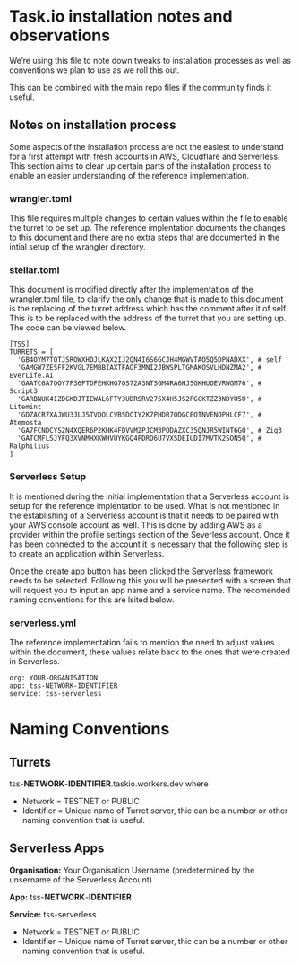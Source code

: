 # Task.io installation notes and observations
We’re using this file to note down tweaks to installation processes as well as conventions we plan to use as we roll this out.

This can be combined with the main repo files if the community finds it useful.

## Notes on installation process
Some aspects of the installation process are not the easiest to understand for a first attempt with fresh accounts in AWS, Cloudflare and Serverless. This section aims to clear up certain parts of the installation process to enable an easier understanding of the reference implementation.

### wrangler.toml
This file requires multiple changes to certain values within the file to enable the turret to be set up. The reference implentation documents the changes to this document and there are no extra steps that are documented in the intial setup of the wrangler directory.

### stellar.toml
This document is modified directly after the implementation of the wrangler.toml file, to clarify the only change that is made to this document is the replacing of the turret address which has the comment after it of self. This is to be replaced with the address of the turret that you are setting up. The code can be viewed below.

    [TSS]
    TURRETS = [
      'GB4OYM7TQTJSROWXHOJLKAX2IJ2QN4I6S6GCJH4MGWVTAO5Q5DPNADXX', # self
      'GAMGW7ZESFF2KVGL7EMBBIAXTFAOF3MNI2JBWSPLTGMAKOSVLHDNZMA2', # EverLife.AI
      'GAATC6A7OOY7P36FTDFEHKHG7OS72A3NTSGM4RA6HJ5GKHUOEVRWGM76', # Script3
      'GARBNUK4IZDGKDJTIEWAL6FTY3UDRSRV275X4H5JS2PGCKTZZ3NDYU5U', # Litemint
      'GDZACR7XAJWU3JLJ5TVDOLCVB5DCIY2K7PHDR7ODGCEQTNVENOPHLCF7', # Atemosta
      'GA7FCNDCYS2N4XQER6P2KHK4FDVVM2PJCM3PODAZXC35QNJR5WINT6GO', # Zig3
      'GATCMFLSJYFQ3XVNMHXKWHVUYKGQ4FDRD6U7VXSDEIUDI7MVTK2SON5Q', # Ralphilius
    ]

### Serverless Setup
It is mentioned during the initial implementation that a Serverless account is setup for the reference implentation to be used. What is not mentioned in the establishing of a Serverless account is that it needs to be paired with your AWS console account as well. This is done by adding AWS as a provider within the profile settings section of the Severless account. Once it has been connected to the account it is necessary that the following step is to create an application within Serverless. 

Once the create app button has been clicked the Serverless framework needs to be selected. Following this you will be presented with a screen that will request you to input an app name and a service name. The recomended naming conventions for this are lsited below. 

### serverless.yml
The reference implementation fails to mention the need to adjust values within the document, these values relate back to the ones that were created in Serverless.

    org: YOUR-ORGANISATION
    app: tss-NETWORK-IDENTIFIER
    service: tss-serverless

# Naming Conventions
## Turrets
tss-**NETWORK**-**IDENTIFIER**.taskio.workers.dev where

* Network = TESTNET or PUBLIC
* Identifier = Unique name of Turret server, thic can be a number or other naming convention that is useful.
## Serverless Apps
**Organisation:** Your Organisation Username (predetermined by the unsername of the Serverless Account)

**App:** tss-**NETWORK**-**IDENTIFIER**

**Service:** tss-serverless

* Network = TESTNET or PUBLIC
* Identifier = Unique name of Turret server, thic can be a number or other naming convention that is useful.  
  
